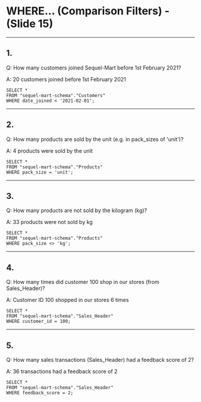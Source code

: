 # WHERE... (Comparison Filters) - (Slide 15)

---

## 1. 
Q: How many customers joined Sequel-Mart before 1st February 2021?

A: 20 customers joined before 1st February 2021
```
SELECT *
FROM "sequel-mart-schema"."Customers"
WHERE date_joined < '2021-02-01';
```
---

## 2.
Q: How many products are sold by the unit (e.g. in pack_sizes of 'unit')?

A: 4 products were sold by the unit
```
SELECT *
FROM "sequel-mart-schema"."Products"
WHERE pack_size = 'unit';
```
---

## 3.
Q: How many products are not sold by the kilogram (kg)?

A: 33 products were not sold by kg
```
SELECT *
FROM "sequel-mart-schema"."Products"
WHERE pack_size <> 'kg';
```
---

## 4.
Q: How many times did customer 100 shop in our stores (from Sales_Header)?

A: Customer ID 100 shopped in our stores 6 times
```
SELECT *
FROM "sequel-mart-schema"."Sales_Header"
WHERE customer_id = 100;
```
---
## 5.
Q: How many sales transactions (Sales_Header) had a feedback score of 2?

A: 36 transactions had a feedback score of 2
```
SELECT *
FROM "sequel-mart-schema"."Sales_Header"
WHERE feedback_score = 2;
```